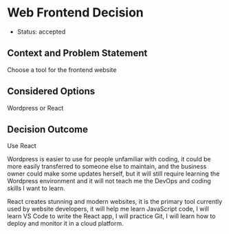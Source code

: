 # Web Frontend Decision

* Status: accepted

## Context and Problem Statement
Choose a tool for the frontend website

## Considered Options
Wordpress or React

## Decision Outcome
Use React

Wordpress is easier to use for people unfamiliar with coding, it could be more easily transferred to someone else to maintain, and the business owner could make some updates herself, but it will still require learning the Wordpress environment and it will not teach me the DevOps and coding skills I want to learn.

React creates stunning and modern websites, it is the primary tool currently used by website developers, it will help me learn JavaScript code, I will learn VS Code to write the React app, I will practice Git, I will learn how to deploy and monitor it in a cloud platform.